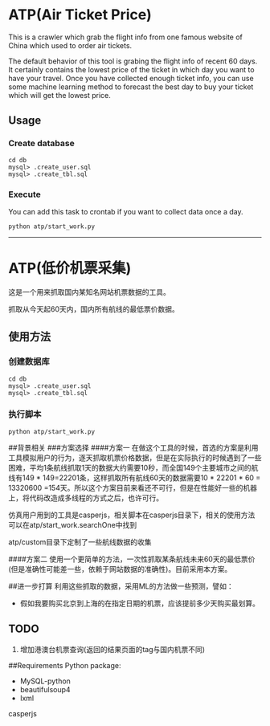 # ATP(Air Ticket Price)


This is a crawler which grab the flight info from one famous website of China which used to order air tickets. 

The default behavior of this tool is grabing the flight info of recent 60 days. It certainly contains the lowest price of the ticket in which day you want to have your travel. Once you have collected enough ticket info, you can use some machine learning method to forecast the best day to buy your ticket which will get the lowest price.

## Usage
### Create database
```
cd db
mysql> .create_user.sql
mysql> .create_tbl.sql
```

### Execute
You can add this task to crontab if you want to collect data once a day.
```
python atp/start_work.py
```

---


# ATP(低价机票采集)
这是一个用来抓取国内某知名网站机票数据的工具。

抓取从今天起60天内，国内所有航线的最低票价数据。

## 使用方法
### 创建数据库
```
cd db
mysql> .create_user.sql
mysql> .create_tbl.sql
```

### 执行脚本
```
python atp/start_work.py
```


##背景相关
###方案选择
####方案一
在做这个工具的时候，首选的方案是利用工具模拟用户的行为，逐天抓取机票价格数据，但是在实际执行的时候遇到了一些困难，平均1条航线抓取1天的数据大约需要10秒，而全国149个主要城市之间的航线有149 * 149=22201条，这样抓取所有航线60天的数据需要10 * 22201 * 60 = 13320600 =154天。所以这个方案目前来看还不可行，但是在性能好一些的机器上，将代码改造成多线程的方式之后，也许可行。

仿真用户用到的工具是casperjs，相关脚本在casperjs目录下，相关的使用方法可以在atp/start_work.searchOne中找到

atp/custom目录下定制了一些航线数据的收集

####方案二
使用一个更简单的方法，一次性抓取某条航线未来60天的最低票价(但是准确性可能差一些，依赖于网站数据的准确性)。目前采用本方案。

##进一步打算
利用这些抓取的数据，采用ML的方法做一些预测，譬如：  

* 假如我要购买北京到上海的在指定日期的机票，应该提前多少天购买最划算。

## TODO
1. 增加港澳台机票查询(返回的结果页面的tag与国内机票不同)

##Requirements
Python package:

*  MySQL-python
*  beautifulsoup4
*  lxml

casperjs









